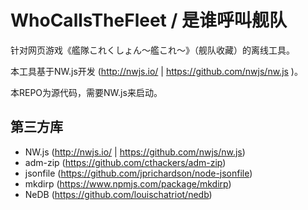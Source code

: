 # WhoCallsTheFleet / 是谁呼叫舰队

针对网页游戏《艦隊これくしょん～艦これ～》（舰队收藏）的离线工具。

本工具基于NW.js开发 (http://nwjs.io/ | https://github.com/nwjs/nw.js )。

本REPO为源代码，需要NW.js来启动。

## 第三方库

* NW.js (http://nwjs.io/ | https://github.com/nwjs/nw.js)
* adm-zip (https://github.com/cthackers/adm-zip)
* jsonfile (https://github.com/jprichardson/node-jsonfile)
* mkdirp (https://www.npmjs.com/package/mkdirp)
* NeDB (https://github.com/louischatriot/nedb)
